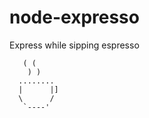 # node-expresso
Express while sipping espresso
```
   ( (
    ) )
  ........
  |      |]
  \      /
   `----'
```
